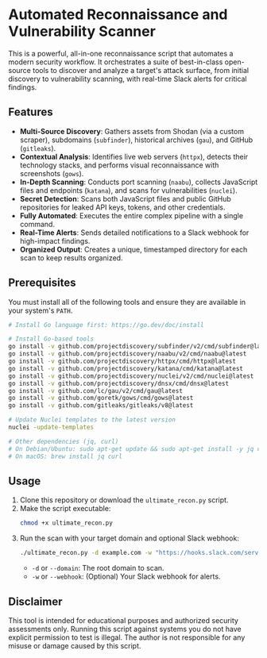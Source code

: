 # Automated Reconnaissance and Vulnerability Scanner

This is a powerful, all-in-one reconnaissance script that automates a modern security workflow. It orchestrates a suite of best-in-class open-source tools to discover and analyze a target's attack surface, from initial discovery to vulnerability scanning, with real-time Slack alerts for critical findings.

## Features

-   **Multi-Source Discovery**: Gathers assets from Shodan (via a custom scraper), subdomains (`subfinder`), historical archives (`gau`), and GitHub (`gitleaks`).
-   **Contextual Analysis**: Identifies live web servers (`httpx`), detects their technology stacks, and performs visual reconnaissance with screenshots (`gows`).
-   **In-Depth Scanning**: Conducts port scanning (`naabu`), collects JavaScript files and endpoints (`katana`), and scans for vulnerabilities (`nuclei`).
-   **Secret Detection**: Scans both JavaScript files and public GitHub repositories for leaked API keys, tokens, and other credentials.
-   **Fully Automated**: Executes the entire complex pipeline with a single command.
-   **Real-Time Alerts**: Sends detailed notifications to a Slack webhook for high-impact findings.
-   **Organized Output**: Creates a unique, timestamped directory for each scan to keep results organized.

## Prerequisites

You must install all of the following tools and ensure they are available in your system's `PATH`.

```bash
# Install Go language first: https://go.dev/doc/install

# Install Go-based tools
go install -v github.com/projectdiscovery/subfinder/v2/cmd/subfinder@latest
go install -v github.com/projectdiscovery/naabu/v2/cmd/naabu@latest
go install -v github.com/projectdiscovery/httpx/cmd/httpx@latest
go install -v github.com/projectdiscovery/katana/cmd/katana@latest
go install -v github.com/projectdiscovery/nuclei/v2/cmd/nuclei@latest
go install -v github.com/projectdiscovery/dnsx/cmd/dnsx@latest
go install -v github.com/lc/gau/v2/cmd/gau@latest
go install -v github.com/goretk/gows/cmd/gows@latest
go install -v github.com/gitleaks/gitleaks/v8@latest

# Update Nuclei templates to the latest version
nuclei -update-templates

# Other dependencies (jq, curl)
# On Debian/Ubuntu: sudo apt-get update && sudo apt-get install -y jq curl
# On macOS: brew install jq curl
```

## Usage

1.  Clone this repository or download the `ultimate_recon.py` script.
2.  Make the script executable:
    ```bash
    chmod +x ultimate_recon.py
    ```
3.  Run the scan with your target domain and optional Slack webhook:
    ```bash
    ./ultimate_recon.py -d example.com -w "https://hooks.slack.com/services/T000.../B000.../XXXXXXXX"
    ```
    -   `-d` or `--domain`: The root domain to scan.
    -   `-w` or `--webhook`: (Optional) Your Slack webhook for alerts.

## Disclaimer

This tool is intended for educational purposes and authorized security assessments only. Running this script against systems you do not have explicit permission to test is illegal. The author is not responsible for any misuse or damage caused by this script.
